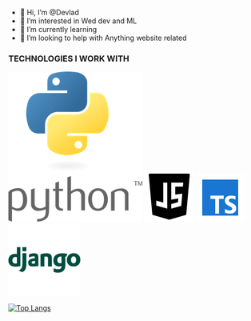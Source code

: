 - 👋 Hi, I’m @Devlad
- 👀 I’m interested in Wed dev and ML
- 🌱 I’m currently learning  
- 🤔 I’m looking to help with Anything website related

### TECHNOLOGIES I WORK WITH

![Python](https://github.com/devl-ad/devl-ad/blob/main/images/python.png)
![Javascript 🚀](https://github.com/devl-ad/devl-ad/blob/main/images/js.png)
![Typescript 🚀](https://github.com/devl-ad/devl-ad/blob/main/images/ts.png)
![django](https://github.com/devl-ad/devl-ad/blob/main/images/dj.png)

[![Top Langs](https://github-readme-stats.vercel.app/api/top-langs/?username=devl-ad&layout=compact&langs_count=10)](https://github.com/alabo-excel/github-readme-stats)
